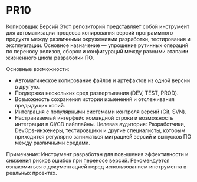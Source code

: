# PR10
Копировщик Версий
Этот репозиторий представляет собой инструмент для автоматизации процесса копирования версий программного продукта между различными окружениями разработки, тестирования и эксплуатации. Основное назначение — упрощение рутинных операций по переносу релизов, сборок и конфигураций между разными этапами жизненного цикла разработки ПО.

Основные возможности:
- Автоматическое копирование файлов и артефактов из одной версии в другую.
- Поддержка нескольких сред развертывания (DEV, TEST, PROD).
- Возможность сохранения истории изменений и отслеживания предыдущих копий.
- Интеграция с популярными системами контроля версий (Git, SVN).
- Настраиваемый интерфейс командной строки и возможность интеграции в CI/CD пайплайны.
Целевая аудитория:
Разработчики, DevOps-инженеры, тестировщики и другие специалисты, которым приходится регулярно заниматься миграцией версий и выпусков ПО между различными средами.

Примечание: Инструмент разработан для повышения эффективности и снижения рисков ошибок при переносе версий. Рекомендуется ознакомиться с документацией перед использованием инструмента в реальных проектах.
